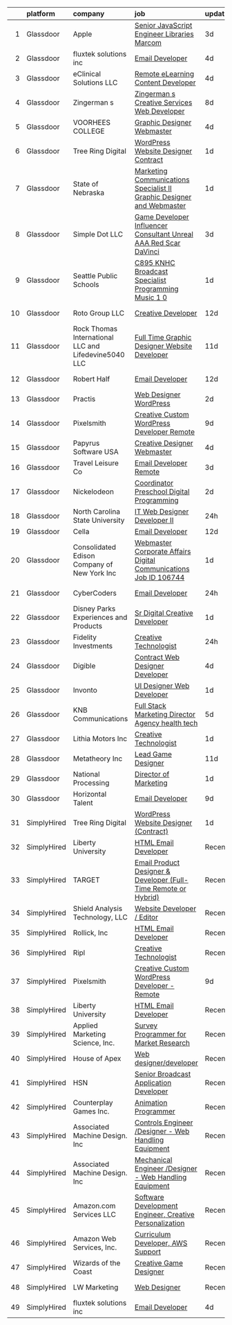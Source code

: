 

|    | platform    | company                                              | job                                                                                                                                                                                                                                                                                                                                                                                                                                                                                                                                                                                                                                                                                                                                                                                                                                                                                                                                                                                                                                                                                                                                                                                                                                                                                                                                                                    | update_time   | location             |
|---:|:------------|:-----------------------------------------------------|:-----------------------------------------------------------------------------------------------------------------------------------------------------------------------------------------------------------------------------------------------------------------------------------------------------------------------------------------------------------------------------------------------------------------------------------------------------------------------------------------------------------------------------------------------------------------------------------------------------------------------------------------------------------------------------------------------------------------------------------------------------------------------------------------------------------------------------------------------------------------------------------------------------------------------------------------------------------------------------------------------------------------------------------------------------------------------------------------------------------------------------------------------------------------------------------------------------------------------------------------------------------------------------------------------------------------------------------------------------------------------|:--------------|:---------------------|
|  1 | Glassdoor   | Apple                                                | [Senior JavaScript Engineer   Libraries  Marcom](https://www.glassdoor.com/partner/jobListing.htm?pos=128&ao=1136043&s=58&guid=00000181e6e5d258a0459fd4eadc2e74&src=GD_JOB_AD&t=SR&vt=w&cs=1_d5546f11&cb=1657436230566&jobListingId=1007987021946&jrtk=3-0-1g7jebkk2209o001-1g7jebkkgi6j9800-b20bf66016f17d59-)                                                                                                                                                                                                                                                                                                                                                                                                                                                                                                                                                                                                                                                                                                                                                                                                                                                                                                                                                                                                                                                        | 3d            | Cupertino, CA        |
|  2 | Glassdoor   | fluxtek solutions inc                                | [Email Developer](https://www.glassdoor.com/partner/jobListing.htm?pos=119&ao=1136043&s=58&guid=00000181e6e5d258a0459fd4eadc2e74&src=GD_JOB_AD&t=SR&vt=w&ea=1&cs=1_4c458a71&cb=1657436230562&jobListingId=1007984862555&jrtk=3-0-1g7jebkk2209o001-1g7jebkkgi6j9800-1c6e3ef8f3a17f53-)                                                                                                                                                                                                                                                                                                                                                                                                                                                                                                                                                                                                                                                                                                                                                                                                                                                                                                                                                                                                                                                                                  | 4d            | Remote               |
|  3 | Glassdoor   | eClinical Solutions  LLC                             | [Remote eLearning Content Developer](https://www.glassdoor.com/partner/jobListing.htm?pos=116&ao=1136043&s=58&guid=00000181e6e5d258a0459fd4eadc2e74&src=GD_JOB_AD&t=SR&vt=w&ea=1&cs=1_e1dd9911&cb=1657436230562&jobListingId=1007986170902&jrtk=3-0-1g7jebkk2209o001-1g7jebkkgi6j9800-2f50e8f542cac46f-)                                                                                                                                                                                                                                                                                                                                                                                                                                                                                                                                                                                                                                                                                                                                                                                                                                                                                                                                                                                                                                                               | 4d            | Mansfield, MA        |
|  4 | Glassdoor   | Zingerman s                                          | [Zingerman s Creative Services Web Developer](https://www.glassdoor.com/partner/jobListing.htm?pos=114&ao=1136043&s=58&guid=00000181e6e5d258a0459fd4eadc2e74&src=GD_JOB_AD&t=SR&vt=w&cs=1_3cd958b5&cb=1657436230561&jobListingId=1007977772360&jrtk=3-0-1g7jebkk2209o001-1g7jebkkgi6j9800-e499b32af42d88a0-)                                                                                                                                                                                                                                                                                                                                                                                                                                                                                                                                                                                                                                                                                                                                                                                                                                                                                                                                                                                                                                                           | 8d            | Ann Arbor, MI        |
|  5 | Glassdoor   | VOORHEES COLLEGE                                     | [Graphic Designer Webmaster](https://www.glassdoor.com/partner/jobListing.htm?pos=115&ao=1136043&s=58&guid=00000181e6e5d258a0459fd4eadc2e74&src=GD_JOB_AD&t=SR&vt=w&ea=1&cs=1_9e426ee6&cb=1657436230561&jobListingId=1007984893908&jrtk=3-0-1g7jebkk2209o001-1g7jebkkgi6j9800-1f7432b2462905d6-)                                                                                                                                                                                                                                                                                                                                                                                                                                                                                                                                                                                                                                                                                                                                                                                                                                                                                                                                                                                                                                                                       | 4d            | Denmark, SC          |
|  6 | Glassdoor   | Tree Ring Digital                                    | [WordPress Website Designer  Contract ](https://www.glassdoor.com/partner/jobListing.htm?pos=117&ao=1136043&s=58&guid=00000181e6e5d258a0459fd4eadc2e74&src=GD_JOB_AD&t=SR&vt=w&ea=1&cs=1_02e7da8f&cb=1657436230562&jobListingId=1007993303108&jrtk=3-0-1g7jebkk2209o001-1g7jebkkgi6j9800-ee5a9c7628462801-)                                                                                                                                                                                                                                                                                                                                                                                                                                                                                                                                                                                                                                                                                                                                                                                                                                                                                                                                                                                                                                                            | 1d            | Remote               |
|  7 | Glassdoor   | State of Nebraska                                    | [Marketing   Communications Specialist II  Graphic Designer and Webmaster ](https://www.glassdoor.com/partner/jobListing.htm?pos=130&ao=1136043&s=58&guid=00000181e6e5d258a0459fd4eadc2e74&src=GD_JOB_AD&t=SR&vt=w&cs=1_867a4981&cb=1657436230566&jobListingId=1007992391445&jrtk=3-0-1g7jebkk2209o001-1g7jebkkgi6j9800-095cdf2912f52c0f-)                                                                                                                                                                                                                                                                                                                                                                                                                                                                                                                                                                                                                                                                                                                                                                                                                                                                                                                                                                                                                             | 1d            | Lincoln, NE          |
|  8 | Glassdoor   | Simple Dot LLC                                       | [Game Developer Influencer   Consultant  Unreal  AAA  Red Scar  DaVinci ](https://www.glassdoor.com/partner/jobListing.htm?pos=103&ao=1110586&s=58&guid=00000181e6e5d258a0459fd4eadc2e74&src=GD_JOB_AD&t=SR&vt=w&ea=1&cs=1_1f5373b3&cb=1657436230561&jobListingId=1007988169468&cpc=4B86475FAF393599&jrtk=3-0-1g7jebkk2209o001-1g7jebkkgi6j9800-ea5796f865d45b2b--6NYlbfkN0BkSfjZlGN18gGtpPg_86ZemVYx4Wh63Xcamy2Q7-7wZ-kin33G1bwa6GZPxrqSHHz--SXSexNnOl5TpH3iKffomPqSxWywkMvBVfj8_1dHgt1X1sxFsX2CQ3Yp8jeLenVdGl8MCLpVwCP3CBbXsZinkrMGelfkvibICkQIKwvALSEFv-9xIQvqZ2ahKLy97inayc8MYhbmYsroE-HT8GI7bN6Yh2sp-tteSFQ4_FwTjK-X28gRO-ufN4oDZtbqqGvto8MDkvtbWapjDDvAUHFkebJ3wDEAMiZGpPB4jn3KK_Ter3iIe3IyNK6YK8t22rIQD8qC0xXItWtIA50WJHm4IezB_Z_TAlt_1I5omMotE2auwmd66UKlAsWgdZ3ldmzUCBEz2qBFLJ5Uzmkfg13BDKOcYiVObEpvOvgUu3OUhZxpFc7YzHghvrSsGpD3GF80ZF4b3Zl_qHyM0mgOSYPS0wEeI_rl_oeBMEKzov_MUPAa2o1AA_UydQQ-Ka1UjYJzg2PlQmz7rEBK25oF2x_MdA846wzy33BwO7655yqSRom3gr9r8sNm)                                                                                                                                                                                                                                                                                                                                                                                                     | 3d            | Remote               |
|  9 | Glassdoor   | Seattle Public Schools                               | [C895 KNHC Broadcast Specialist   Programming   Music   1 0](https://www.glassdoor.com/partner/jobListing.htm?pos=129&ao=1136043&s=58&guid=00000181e6e5d258a0459fd4eadc2e74&src=GD_JOB_AD&t=SR&vt=w&cs=1_7ceb0283&cb=1657436230566&jobListingId=1007993510097&jrtk=3-0-1g7jebkk2209o001-1g7jebkkgi6j9800-969151a463281f43-)                                                                                                                                                                                                                                                                                                                                                                                                                                                                                                                                                                                                                                                                                                                                                                                                                                                                                                                                                                                                                                            | 1d            | Seattle, WA          |
| 10 | Glassdoor   | Roto Group LLC                                       | [Creative Developer](https://www.glassdoor.com/partner/jobListing.htm?pos=121&ao=1136043&s=58&guid=00000181e6e5d258a0459fd4eadc2e74&src=GD_JOB_AD&t=SR&vt=w&ea=1&cs=1_d5ff2fa5&cb=1657436230562&jobListingId=1007967008548&jrtk=3-0-1g7jebkk2209o001-1g7jebkkgi6j9800-908299c00590ae69-)                                                                                                                                                                                                                                                                                                                                                                                                                                                                                                                                                                                                                                                                                                                                                                                                                                                                                                                                                                                                                                                                               | 12d           | Columbus, OH         |
| 11 | Glassdoor   | Rock Thomas International LLC and Lifedevine5040 LLC | [Full Time Graphic Designer   Website Developer](https://www.glassdoor.com/partner/jobListing.htm?pos=120&ao=1136043&s=58&guid=00000181e6e5d258a0459fd4eadc2e74&src=GD_JOB_AD&t=SR&vt=w&ea=1&cs=1_891c03e6&cb=1657436230562&jobListingId=1007969293875&jrtk=3-0-1g7jebkk2209o001-1g7jebkkgi6j9800-fd15af229bac0b59-)                                                                                                                                                                                                                                                                                                                                                                                                                                                                                                                                                                                                                                                                                                                                                                                                                                                                                                                                                                                                                                                   | 11d           | Phoenix, AZ          |
| 12 | Glassdoor   | Robert Half                                          | [Email Developer](https://www.glassdoor.com/partner/jobListing.htm?pos=109&ao=1110586&s=58&guid=00000181e6e5d258a0459fd4eadc2e74&src=GD_JOB_AD&t=SR&vt=w&ea=1&cs=1_c6a87f86&cb=1657436230561&jobListingId=1007966987917&cpc=9908D8D4413DBB8A&jrtk=3-0-1g7jebkk2209o001-1g7jebkkgi6j9800-08570e393c51694f--6NYlbfkN0CpzDdaQkua3np5pkmj49lKioZwmwxQ-yx5plwbYmV_M5St0DD8rCm1b97fu_mRPTT0lX9fIyOGuKZAagrYpKe9kmVzJG0uc1dRY7ZhFZ2MacIHCknr7RtkoHkGKQB2stR3LEPv25-qcAvPVUzTxutNrVTz7leryGygVgH6ADYWPkuYiKSf2bzR-LXaFtI58enqvaXDZjRhvwVr3Z_e6n0bZ-ViTzgu7ih5B3y9zX2KExUt86jyKxbzaJEJnQgS3caVA9VcqpDQlh6fDBMhfsadOpbpsNWbUz9SmSfCaX6PFmIFdoUdi11iq_lYuC82DFoSDTuoQ2J6QSWMmmyyXWTTCO8jmODtQ1L9Xyh5z1ImYCL0oLSX_yVP88s-zvJgVcSrur93-aKWYWUsoK9xNarwot2DPFzqhOqRiaLnAdklw1uf03T-dTZbeiziv6Gz8QQ8h29iBi1JtFHLEw2yT_edyZN8dVK4RPte7CMxflysDSa-EMQLEpL26CalUxOb6w5Oa8uAl__T4O-2PD7llA8cdPNOqHqMpK-IuLyzj-AWagozBP8oHBT5)                                                                                                                                                                                                                                                                                                                                                                                                                                                             | 12d           | Minneapolis, MN      |
| 13 | Glassdoor   | Practis                                              | [Web Designer   WordPress](https://www.glassdoor.com/partner/jobListing.htm?pos=101&ao=1110586&s=58&guid=00000181e6e5d258a0459fd4eadc2e74&src=GD_JOB_AD&t=SR&vt=w&ea=1&cs=1_0ff6335a&cb=1657436230560&jobListingId=1007989893537&cpc=F9A77EB4FA44235E&jrtk=3-0-1g7jebkk2209o001-1g7jebkkgi6j9800-b83e3ad3f0244a34--6NYlbfkN0CPEiJEzZq4I_K6S6Q9VC1QMfIsI0INZ1UYi7vjgDL48do-bvsq3-GMN3KEosZIajNSI3JzVhNe65qgyXMt7z25L10GIP3zLiv2g09gd65qqfFZ_Py2byReBGzq0Rasw6PkH8gjqqIArsTaBnCQfIq9tYeDe5RkGKuQnPk_XU-t--RW9d9SmnVKmNuTlQyHDE4fRv0P9ohxbH0-dVYI4uGGdlk6wwUtpUpeIYODEQwm248i07928t9tBXD-tblDTI7kbbv9Xb5Gs_Yy2yEvqT_tKWNwsnhp2AzK0ibjJttT0qOXCnzTluhPb9JCFZjd1Actku0ADi3ALUfk71Elw3ZQ7OLIZnl0Xy2DxB-Ti2M-IqaW8iizzzeIE6V6Dhlwzw2Y7XCnLWlJgXsSS0KAWNh-gI9-h9Yz52V6C2Q4-oYrTgTLhkubSu_MXW8P1BU-nlkJdHy6rhTSHw0sCV4YsHqm5dUh_8qyxfTcT0QfUpMswIHnKX4Ts1EUI2XTrA6pdfhFaIH8vpPEQA%3D%3D)                                                                                                                                                                                                                                                                                                                                                                                                                                                                                        | 2d            | Charlotte, NC        |
| 14 | Glassdoor   | Pixelsmith                                           | [Creative Custom WordPress Developer   Remote](https://www.glassdoor.com/partner/jobListing.htm?pos=111&ao=1136043&s=58&guid=00000181e6e5d258a0459fd4eadc2e74&src=GD_JOB_AD&t=SR&vt=w&ea=1&cs=1_334379c3&cb=1657436230561&jobListingId=1007973883449&jrtk=3-0-1g7jebkk2209o001-1g7jebkkgi6j9800-9ace6d2b283665ed-)                                                                                                                                                                                                                                                                                                                                                                                                                                                                                                                                                                                                                                                                                                                                                                                                                                                                                                                                                                                                                                                     | 9d            | Remote               |
| 15 | Glassdoor   | Papyrus Software USA                                 | [Creative Designer Webmaster](https://www.glassdoor.com/partner/jobListing.htm?pos=112&ao=1136043&s=58&guid=00000181e6e5d258a0459fd4eadc2e74&src=GD_JOB_AD&t=SR&vt=w&ea=1&cs=1_49b2c5ed&cb=1657436230561&jobListingId=1007984443702&jrtk=3-0-1g7jebkk2209o001-1g7jebkkgi6j9800-afed7fc09b07241a-)                                                                                                                                                                                                                                                                                                                                                                                                                                                                                                                                                                                                                                                                                                                                                                                                                                                                                                                                                                                                                                                                      | 4d            | Southlake, TX        |
| 16 | Glassdoor   | Travel   Leisure Co                                  | [Email Developer   Remote  ](https://www.glassdoor.com/partner/jobListing.htm?pos=118&ao=1136043&s=58&guid=00000181e6e5d258a0459fd4eadc2e74&src=GD_JOB_AD&t=SR&vt=w&cs=1_b0810932&cb=1657436230562&jobListingId=1007987719084&jrtk=3-0-1g7jebkk2209o001-1g7jebkkgi6j9800-df45235fbaa2db25-)                                                                                                                                                                                                                                                                                                                                                                                                                                                                                                                                                                                                                                                                                                                                                                                                                                                                                                                                                                                                                                                                            | 3d            | Orlando, FL          |
| 17 | Glassdoor   | Nickelodeon                                          | [Coordinator  Preschool Digital Programming](https://www.glassdoor.com/partner/jobListing.htm?pos=124&ao=1136043&s=58&guid=00000181e6e5d258a0459fd4eadc2e74&src=GD_JOB_AD&t=SR&vt=w&cs=1_8d17a25e&cb=1657436230566&jobListingId=1007990986768&jrtk=3-0-1g7jebkk2209o001-1g7jebkkgi6j9800-da969938fc3dc7f2-)                                                                                                                                                                                                                                                                                                                                                                                                                                                                                                                                                                                                                                                                                                                                                                                                                                                                                                                                                                                                                                                            | 2d            | New York, NY         |
| 18 | Glassdoor   | North Carolina State University                      | [IT Web Designer Developer II](https://www.glassdoor.com/partner/jobListing.htm?pos=125&ao=1136043&s=58&guid=00000181e6e5d258a0459fd4eadc2e74&src=GD_JOB_AD&t=SR&vt=w&cs=1_0436b203&cb=1657436230566&jobListingId=1007994790643&jrtk=3-0-1g7jebkk2209o001-1g7jebkkgi6j9800-9067288151ca0c79-)                                                                                                                                                                                                                                                                                                                                                                                                                                                                                                                                                                                                                                                                                                                                                                                                                                                                                                                                                                                                                                                                          | 24h           | Raleigh, NC          |
| 19 | Glassdoor   | Cella                                                | [Email Developer](https://www.glassdoor.com/partner/jobListing.htm?pos=107&ao=1110586&s=58&guid=00000181e6e5d258a0459fd4eadc2e74&src=GD_JOB_AD&t=SR&vt=w&cs=1_23e5cbc6&cb=1657436230561&jobListingId=1007966590061&cpc=AC285F3A3ECA6BB0&jrtk=3-0-1g7jebkk2209o001-1g7jebkkgi6j9800-7f36455821577555--6NYlbfkN0ABL5jwqrJX8j4-zsE1pdctockIOMh3bUiDojLxDHSgfnyfdrl215GIT9Vdrv6w9UlNAQDe9zgpwkRXFAZA5RALH8YE3RIAvvXzonzkZLfOerjsePMXvogECXS4c0ppzz40V83eF5oGg6bBktiSeaQIe9_A--3_Y5nLzkkj9onER-eZIhOaVVd_3ahDWUAoLttkS4GnvXCre_bdpu1dXnsUSA7yENo-cPPsQojnIfudNR7Oe8oB8RJlQ6RtOcloMMjtuSvwnKUFf_kSjkm9gjiziyQKSbWplUtm9r6GXv7PaIlcatua9A_msKC1ukfdJnoKk6oglU9akIQ18V47nwxeJlsiXx4ENsFRBZ96C7FPtyYOaH4kOMcNl0tjcQsqVOy6oFbDnCALaIju0il_ylPcjshCRcJeaA0DwTtmCKZFJr1bD9e4TxzG-gMf5uIbwKMN26yN2Hv8IKeva3PkuxwlDzoHLPV78Sx10rfDP0p2PEnvZ6Ju0VpjFZO2xG3no3AwxTBs4jtwF9JL29l3W5tIxi6k-Czcq4NxJTL-ayimi4cvWxLPrRCiQfye8Yco_0Pa9h0PAOUfD-RtR60puxCpQ2QG6KwW4sMjkd4ZQVkFw9EGIuvFpWxWKV38_r9yYf46VrscsTLJNyRe6RBxxTR8ZiVHz48r12dV0ZTfg36NJ2ZRvl63ZlV_7uUmQqf6MZkFIpOb1bx5tdSGlkfs2Eam6uoHA3fWTU_KuxeCc2AvUuE-XgGn22Yg)                                                                                                                                                                                                                                                                  | 12d           | Dallas, TX           |
| 20 | Glassdoor   | Consolidated Edison Company of New York  Inc         | [Webmaster  Corporate Affairs Digital Communications Job ID  106744](https://www.glassdoor.com/partner/jobListing.htm?pos=102&ao=1110586&s=58&guid=00000181e6e5d258a0459fd4eadc2e74&src=GD_JOB_AD&t=SR&vt=w&ea=1&cs=1_e9ce9013&cb=1657436230560&jobListingId=1007992531178&cpc=61B26E8FEFFA679F&jrtk=3-0-1g7jebkk2209o001-1g7jebkkgi6j9800-61243dc3bc80d09d--6NYlbfkN0DAGtXxJq4ifnMqGPxfLFKEBklv6ysVHPdhOHnfUGcu7gb8r8ggcmCZ-8VvbWisCXkLo4fnVpxvfu5FtQcBf4_1svyjZdgVDZ916k1WmTtLUmG-83BphqwOFbkQWJiV7I_qTbFKK3eYw_13JhTVD_GTHgXBYKC6WrpW8MusSrpFCroyeQW1SDWcvaoMGZEApNMM95Td2igMTOYK9p-nsdMu0HIPDiBtiugWFCHDa7CGm413Mk2uhUARLNXd8Ec7UosjTTb2jFkknuS6skaYmF_3p_OiC9bC6RtQ6y2IMFPVB4vRQ934JgxjbwGp2ApCSfvb5KErv5DkNgBpokcVTeGlO-Xa11WfZJ6sdBADKzWOiMhCzOHGqn33sFUBGEREmjYEymKKHXDte8H4qSOuab3xy336IaY7BVoSr5zo94X-0yD0BlBTBQ1990olJsW7mSaw9smr5NN_5RUIjg95XLVUmCQ3Zg19tJtEq6d1vhA8hMQ5xYq7VJmCo7Fo4HG92ik%3D)                                                                                                                                                                                                                                                                                                                                                                                                                                                            | 1d            | New York, NY         |
| 21 | Glassdoor   | CyberCoders                                          | [Email Developer](https://www.glassdoor.com/partner/jobListing.htm?pos=108&ao=1110586&s=58&guid=00000181e6e5d258a0459fd4eadc2e74&src=GD_JOB_AD&t=SR&vt=w&ea=1&cs=1_feaa4495&cb=1657436230561&jobListingId=1007994356934&cpc=32EE424DE2B657EB&jrtk=3-0-1g7jebkk2209o001-1g7jebkkgi6j9800-9ebcfc06b63e4004--6NYlbfkN0CpFJQzrgRR8WqXWK1qKKEqALWJw739KlKqr2H-MSI4eoBlI4EFrmor2FYZMP3muM12TYa1eX62s0ys6S2A21TKCu-tc44chzezq9ryJO8on7zPdsp3KFCKB7Ih_GUzlZuoTf-3r5cElG9zkie-TmqrHl5gwQvyfjeR-RKgHq1nIBQbAOIE76b-g3zbraKba2B1Pyrabo0wA0e1-Ww2jHlG0BQ6g-6p1e9t48W5j1MN7-m8wSyW8T7ZDQmaMKcgoIhq9lVtxDwyn9XNkcDVlbkaEGcbcnADuDEgO_Iw7O9jtBw-5z5v3vh6NVIRq2iNXN5UsHfCp1irFTobrLrjQijs33UPnDtBQhYEAbjXOm4jDWqvjyw8qdGPb_LWePb1PbM_XNZNijP5AbT2aQcxLGMOMej84-idcsABFsQ_RFj0ZHNMXkIy0g7Hcww-CxMhfPZu898rR6kF5KTBR9oQ6wf9Mrk2RbMik8fE0kzxEWYtbfBUGxQ55Q-RCdvMVKCiW_d-G_VIScdNfYb_jmmXCoHbr1nCNGSsBMMONUAlrnRIYb0aK6j53ktX5Yvp-eLMP9zmtkQWSQrwQf6gCY9cewMdx7wRY03ysDU8JoyzECPK6OZ-o2u2FCzjJ9BMr19Pw_t0elCJchnqTpO-4OkP4BgQH1ihaX2gzpEEob16xT5teslHLuGYgcNVx6gZY6fS8_3tiPpLgD7-2KoRpltrXct43sGgFsmZNKBA3GTdqmlkRHskIEYvGVu-twz1k2bk1zB0jqpShuBmVuWzqbVZN66azJLUwYGc1JhyBjXeWzni6t-zY7ZgizZNxnpVt-Tx4mmaVoMTU4wQwcNd4La7dj6OQ9jDu5VLm8vQQmRfQ3ykcV0Kw4ZOGzdrozyJeXz93EUu5bUXU71Lwkfc6CqApaQENL5bG8MLQLUIZ9lMSks6jwhSZdw3wu5q1P6XBU0ieqWdAABz3VMexBSJBevUAtTNQLhCdgf7peWVNWQImPL_EQ%3D%3D) | 24h           | New York, NY         |
| 22 | Glassdoor   | Disney Parks  Experiences and Products               | [Sr Digital Creative Developer](https://www.glassdoor.com/partner/jobListing.htm?pos=113&ao=1136043&s=58&guid=00000181e6e5d258a0459fd4eadc2e74&src=GD_JOB_AD&t=SR&vt=w&cs=1_3412a9dd&cb=1657436230561&jobListingId=1007992753408&jrtk=3-0-1g7jebkk2209o001-1g7jebkkgi6j9800-f33f72b6fa5925bd-)                                                                                                                                                                                                                                                                                                                                                                                                                                                                                                                                                                                                                                                                                                                                                                                                                                                                                                                                                                                                                                                                         | 1d            | Celebration, FL      |
| 23 | Glassdoor   | Fidelity Investments                                 | [Creative Technologist](https://www.glassdoor.com/partner/jobListing.htm?pos=110&ao=1136043&s=58&guid=00000181e6e5d258a0459fd4eadc2e74&src=GD_JOB_AD&t=SR&vt=w&cs=1_2253152b&cb=1657436230561&jobListingId=1007994185960&jrtk=3-0-1g7jebkk2209o001-1g7jebkkgi6j9800-6fb7f121fb734c78-)                                                                                                                                                                                                                                                                                                                                                                                                                                                                                                                                                                                                                                                                                                                                                                                                                                                                                                                                                                                                                                                                                 | 24h           | Boston, MA           |
| 24 | Glassdoor   | Digible                                              | [Contract Web Designer Developer](https://www.glassdoor.com/partner/jobListing.htm?pos=127&ao=1136043&s=58&guid=00000181e6e5d258a0459fd4eadc2e74&src=GD_JOB_AD&t=SR&vt=w&ea=1&cs=1_11585f33&cb=1657436230566&jobListingId=1007986118313&jrtk=3-0-1g7jebkk2209o001-1g7jebkkgi6j9800-e318e2dbc3f9b5b6-)                                                                                                                                                                                                                                                                                                                                                                                                                                                                                                                                                                                                                                                                                                                                                                                                                                                                                                                                                                                                                                                                  | 4d            | Denver, CO           |
| 25 | Glassdoor   | Invonto                                              | [UI Designer   Web Developer](https://www.glassdoor.com/partner/jobListing.htm?pos=126&ao=1136043&s=58&guid=00000181e6e5d258a0459fd4eadc2e74&src=GD_JOB_AD&t=SR&vt=w&cs=1_28a59286&cb=1657436230566&jobListingId=1007993949903&jrtk=3-0-1g7jebkk2209o001-1g7jebkkgi6j9800-8a37152aaeb92afd-)                                                                                                                                                                                                                                                                                                                                                                                                                                                                                                                                                                                                                                                                                                                                                                                                                                                                                                                                                                                                                                                                           | 1d            | Bridgewater, NJ      |
| 26 | Glassdoor   | KNB Communications                                   | [Full Stack Marketing Director  Agency  health tech ](https://www.glassdoor.com/partner/jobListing.htm?pos=106&ao=1110586&s=58&guid=00000181e6e5d258a0459fd4eadc2e74&src=GD_JOB_AD&t=SR&vt=w&ea=1&cs=1_c632c512&cb=1657436230561&jobListingId=1007982265289&cpc=F17331D9BECC482A&jrtk=3-0-1g7jebkk2209o001-1g7jebkkgi6j9800-98404997d34288b4--6NYlbfkN0Bzkuy17zoNwKMVjyusHhR7JNYo3SmelKzW8jp1Pa4Tk8SeJt-khgAHW196h0ERZcC_61O7treXuBvJx9McgJUbbBrqHIU6E6_K_u5qjdwkLd4pKiE724KE-2bMp5JnGQt-NgNhl7kdImvuKKICnfnx3S9uv3c5iqGymorm8lTlK_3i64b6MgiD6dMvihb93inOh8_r-E8uS9SfV2QWN1tKN52PimipZ4Aqcjh0YKbO1IHjjSVfAgRSsy4r4N416sk4LW9BwdLXFJMll0Kfpq-09D_snEVp-lTEYoGAnASzoAzQyD-52-8QHgEXI-X5_H7uertNmhUk0ypsc43nNRCVPIFjMz2SuMqWupXSxDeCSVNnuRlljeJgtwwVKZGDwLzQKnGcIcXCYqpybc590SnZRPkwhbRe3Iqv2WGMptCFPcDMM5xdqPHQHKJ8WCDM_WKB83T_50iHoGmeZw1lsnpu30A75IgcX445VJARp1_Vf9KEtYUXrz_Q361G8RRdnXrNzjfTFruNW3lstftsCCdLZS-rh4z2RcLigmXNVihesA%3D%3D)                                                                                                                                                                                                                                                                                                                                                                                                                             | 5d            | Remote               |
| 27 | Glassdoor   | Lithia Motors  Inc                                   | [Creative Technologist](https://www.glassdoor.com/partner/jobListing.htm?pos=123&ao=1136043&s=58&guid=00000181e6e5d258a0459fd4eadc2e74&src=GD_JOB_AD&t=SR&vt=w&cs=1_1f40a2b5&cb=1657436230566&jobListingId=1007993853225&jrtk=3-0-1g7jebkk2209o001-1g7jebkkgi6j9800-1316e74ee857cc0b-)                                                                                                                                                                                                                                                                                                                                                                                                                                                                                                                                                                                                                                                                                                                                                                                                                                                                                                                                                                                                                                                                                 | 1d            | Medford, OR          |
| 28 | Glassdoor   | Metatheory Inc                                       | [Lead Game Designer](https://www.glassdoor.com/partner/jobListing.htm?pos=122&ao=1136043&s=58&guid=00000181e6e5d258a0459fd4eadc2e74&src=GD_JOB_AD&t=SR&vt=w&ea=1&cs=1_2f828d6c&cb=1657436230566&jobListingId=1007968411929&jrtk=3-0-1g7jebkk2209o001-1g7jebkkgi6j9800-fdbb58b4ca40d0b0-)                                                                                                                                                                                                                                                                                                                                                                                                                                                                                                                                                                                                                                                                                                                                                                                                                                                                                                                                                                                                                                                                               | 11d           | Remote               |
| 29 | Glassdoor   | National Processing                                  | [Director of Marketing](https://www.glassdoor.com/partner/jobListing.htm?pos=105&ao=1110586&s=58&guid=00000181e6e5d258a0459fd4eadc2e74&src=GD_JOB_AD&t=SR&vt=w&ea=1&cs=1_69b6545d&cb=1657436230561&jobListingId=1007993589227&cpc=61E17551093C17CB&jrtk=3-0-1g7jebkk2209o001-1g7jebkkgi6j9800-2e781569fd2aa82e--6NYlbfkN0AO-lx13pzomzdSppJUWL3QXsQT8oyFk4U4LWH8QC50CrDq5yYFSZNdBQo-ouVNYZQXM7lKR8UE9E_WSSLLEfEMPfTkKKIlHIN2KJztDW4W6vhFVxnLATiyIgeGmXf6Orh8qIWi0wTCdU0YnTu_eWX_bzZ9Dufzwko5SeiLcDt2ilLeATWvWB06ob8ecYTIkOdt5aDcWaNIp_34TQ9xJ1ARAnOk0TwQQ5FrlSlEAaDfoXW-hz7NchnAAMGEPOm4X4atdMHjW7_4Bz7g0rBln_3maCka2VWhm53bneDcs0MjuVAOORVZte9HQALWvKT1_9rzzEPV1r1XtgG5i03r_1Cpt8sFRwzkAuNxt9dZorqXfvJBvZMuYpEfsTJF_4ot_dnKMQezFB5s6zMraESf72gobHWilTnMWzRqRT6SNrJ54RFKp8NUZ1xsza9CbrH8o-r1a7qEawMefZxCAtdf_XsVFJTaZhGpRCUrewBJ1WEG9S_T3piabjxtqL8jGVj6Cl7-RVjVjrDyAQ%3D%3D)                                                                                                                                                                                                                                                                                                                                                                                                                                                                                           | 1d            | Orem, UT             |
| 30 | Glassdoor   | Horizontal Talent                                    | [Email Developer](https://www.glassdoor.com/partner/jobListing.htm?pos=104&ao=1110586&s=58&guid=00000181e6e5d258a0459fd4eadc2e74&src=GD_JOB_AD&t=SR&vt=w&cs=1_506aaaeb&cb=1657436230560&jobListingId=1007972439446&cpc=9C4F014304452074&jrtk=3-0-1g7jebkk2209o001-1g7jebkkgi6j9800-8bcd3a433f5275e3--6NYlbfkN0DVLD0NwOQENOe9ZSCJLsOt28qZmO4545ePKxrhyheH8quYXvZ38a0yFLKpQDQrT0zXuiJzZndoXX2II2_og38Lk_OGggvSO9R5cDa1XuaYS8ly2njUPG9dFgDQJr5HUj8vCQSGUF5a6AaxPQDYwFjR-qZvbW5-LdVq1YJdEij0zIaGAvaAkoN2HD8KtZoQF3OEKlSkPrvIKDMt3nJqsXXoehKRzZkrw-jP1VexJaLguy73v0KXVUYKKnK3r65nKT6WoVLRiPXmg-UznTcA4Hm8y2Vf2FgxzR1qwcYCFu4ba9-1DF3BOfm2YWBWz6SNIs7dYXaolhR2Pp5jJ9UM35HwcC_ozyKWQeL92fOIbV74q2MEPPgkSxe_uNN14xPrqy9WZ9c11a7tNhLyv6SrsWspjmYHXYz2R65YSV0sDw-GYEiwcEo2k-cECjT_c_U0XXGBn0a3DF72ME3ORsYg6yWvpsDQTcVZSDJBcLsCd3wtM5lBUjZNgbRd54o3w33TWFpdshvwKwBe9-33ts5mKWiq8eT5BRvFor1Joa3gGf2gTPGolv0uHle5TpmIhZlMwCqe_u20M9bMl45C8o0T5pXTrG3sNuKU1lhkP3cZ1yHP1R4GOTOsU22HNACGgZ5ZOWpIK_0zpfxEDGii6XXkeMSzPzEiWKmfD14RcHj1va10UECGeo1vB-c24UcFvcFi9sQymG8YBIsChEi2tHFpS7EcdNZ0uWT_EkSuQatXdZEImBjmknezNkRyQksbfz1e_Wc_qYX_Zwukmmm-GHe3rDlFOL8PfeIajAQiuEWvOEfyEyIRF_ekAhFSoBT05XsBhbEj5H07OWebH4C1xX0IpyAL_vvwWZh-QAdxwjFJmaeYvre_Fp4gSRs1KPhOkATIoh2O_vNGQi8r8zWUFn5OarnDWQclC2wryQDgjhewmg6vD1TX6bANZi2cr2Xku_lk-svqiZuHSA0_6A%3D%3D)                                      | 9d            | Medina, MN           |
| 31 | SimplyHired | Tree Ring Digital                                    | [WordPress Website Designer (Contract)](https://www.simplyhired.com/job/U2PCgduEjL2Bo_S8TRlNo4KWBL7Fvfn0PlubJA1-5TtD8O4qePuwzA?q=creative+programmer)                                                                                                                                                                                                                                                                                                                                                                                                                                                                                                                                                                                                                                                                                                                                                                                                                                                                                                                                                                                                                                                                                                                                                                                                                  | 1d            | Remote               |
| 32 | SimplyHired | Liberty University                                   | [HTML Email Developer](https://www.simplyhired.com/job/eiuqa-nYZj4HuvTLRRJ7baHagOVr6te1yaP0tpWemQUOxM68dGFAMQ?q=creative+programmer)                                                                                                                                                                                                                                                                                                                                                                                                                                                                                                                                                                                                                                                                                                                                                                                                                                                                                                                                                                                                                                                                                                                                                                                                                                   | Recently      | Remote +1 location   |
| 33 | SimplyHired | TARGET                                               | [Email Product Designer & Developer (Full-Time Remote or Hybrid)](https://www.simplyhired.com/job/ck66o6XmBNf0qi6-sQ2PAFWx8AHpTrpIaRilIQJFRdEMo_NF_6Gw-w?q=creative+programmer)                                                                                                                                                                                                                                                                                                                                                                                                                                                                                                                                                                                                                                                                                                                                                                                                                                                                                                                                                                                                                                                                                                                                                                                        | Recently      | Minneapolis, MN      |
| 34 | SimplyHired | Shield Analysis Technology, LLC                      | [Website Developer / Editor](https://www.simplyhired.com/job/aB_9o3xir3qpJy5syTIy2N694yL97Zoc3Ew6O-NDkbfiG9ogOTDF1A?q=creative+programmer)                                                                                                                                                                                                                                                                                                                                                                                                                                                                                                                                                                                                                                                                                                                                                                                                                                                                                                                                                                                                                                                                                                                                                                                                                             | Recently      | Fort Belvoir, VA     |
| 35 | SimplyHired | Rollick, Inc                                         | [HTML Email Developer](https://www.simplyhired.com/job/XOBvr-FPlcbrKDU6fwn7cySQFiXUBT59WK26gB6UhBDl1ROl_YjQ4g?q=creative+programmer)                                                                                                                                                                                                                                                                                                                                                                                                                                                                                                                                                                                                                                                                                                                                                                                                                                                                                                                                                                                                                                                                                                                                                                                                                                   | Recently      | Remote               |
| 36 | SimplyHired | Ripl                                                 | [Creative Technologist](https://www.simplyhired.com/job/j1j02XUuF7n7hwGGLXjkqP6vD84aJsaXCrqtvEfhSucSyXJE4lzNIA?q=creative+programmer)                                                                                                                                                                                                                                                                                                                                                                                                                                                                                                                                                                                                                                                                                                                                                                                                                                                                                                                                                                                                                                                                                                                                                                                                                                  | Recently      | Seattle, WA          |
| 37 | SimplyHired | Pixelsmith                                           | [Creative Custom WordPress Developer - Remote](https://www.simplyhired.com/job/CSMe5ZOiD_hcyiyf1R0d0crfmboeiyB266PClwOQXhmqnPgx6T0RvA?q=creative+programmer)                                                                                                                                                                                                                                                                                                                                                                                                                                                                                                                                                                                                                                                                                                                                                                                                                                                                                                                                                                                                                                                                                                                                                                                                           | 9d            | Remote               |
| 38 | SimplyHired | Liberty University                                   | [HTML Email Developer](https://www.simplyhired.com/job/eiuqa-nYZj4HuvTLRRJ7baHagOVr6te1yaP0tpWemQUOxM68dGFAMQ?q=creative+programmer)                                                                                                                                                                                                                                                                                                                                                                                                                                                                                                                                                                                                                                                                                                                                                                                                                                                                                                                                                                                                                                                                                                                                                                                                                                   | Recently      | Remote               |
| 39 | SimplyHired | Applied Marketing Science, Inc.                      | [Survey Programmer for Market Research](https://www.simplyhired.com/job/A-Bxwez-c3OfhmtcPfwFC6Q5KsD0jWKy09UygvSoEK4mjMGB6MQ_nA?q=creative+programmer)                                                                                                                                                                                                                                                                                                                                                                                                                                                                                                                                                                                                                                                                                                                                                                                                                                                                                                                                                                                                                                                                                                                                                                                                                  | Recently      | Remote               |
| 40 | SimplyHired | House of Apex                                        | [Web designer/developer](https://www.simplyhired.com/job/YJueoD5bSXOr60QHhlpMxkxCVIr8bGAKaywTp0qLcD4mgYU0ZELf7Q?q=creative+programmer)                                                                                                                                                                                                                                                                                                                                                                                                                                                                                                                                                                                                                                                                                                                                                                                                                                                                                                                                                                                                                                                                                                                                                                                                                                 | Recently      | Remote               |
| 41 | SimplyHired | HSN                                                  | [Senior Broadcast Application Developer](https://www.simplyhired.com/job/l5Iont4S6BsiyCZ7wcL0mjV7SCryH52Fi524bwGJ3Wwd1j8D_8Om8Q?q=creative+programmer)                                                                                                                                                                                                                                                                                                                                                                                                                                                                                                                                                                                                                                                                                                                                                                                                                                                                                                                                                                                                                                                                                                                                                                                                                 | Recently      | Saint Petersburg, FL |
| 42 | SimplyHired | Counterplay Games Inc.                               | [Animation Programmer](https://www.simplyhired.com/job/ja01lGWLinKLuR563KA6A4U8WQhuf1FHnXZkvmF_Ju9Z07Y3VkVtsQ?q=creative+programmer)                                                                                                                                                                                                                                                                                                                                                                                                                                                                                                                                                                                                                                                                                                                                                                                                                                                                                                                                                                                                                                                                                                                                                                                                                                   | Recently      | Remote               |
| 43 | SimplyHired | Associated Machine Design. Inc                       | [Controls Engineer /Designer - Web Handling Equipment](https://www.simplyhired.com/job/iK0kyM3IlVtiPO41wje1x2-evlu3rt5ztJr6E_2pjcvfffQPX3zl5g?q=creative+programmer)                                                                                                                                                                                                                                                                                                                                                                                                                                                                                                                                                                                                                                                                                                                                                                                                                                                                                                                                                                                                                                                                                                                                                                                                   | Recently      | Green Bay, WI        |
| 44 | SimplyHired | Associated Machine Design. Inc                       | [Mechanical Engineer /Designer - Web Handling Equipment](https://www.simplyhired.com/job/jJj9gw0iP4EQzKV7UmabIIGtBE8RPVYcps_lUc__1rAV86PhDEkalw?q=creative+programmer)                                                                                                                                                                                                                                                                                                                                                                                                                                                                                                                                                                                                                                                                                                                                                                                                                                                                                                                                                                                                                                                                                                                                                                                                 | Recently      | Green Bay, WI        |
| 45 | SimplyHired | Amazon.com Services LLC                              | [Software Development Engineer, Creative Personalization](https://www.simplyhired.com/job/lQHq215mWpBYvjN-87DsSvPAcPwnDljTFqqBd2Msy9eghTESuRnBRw?q=creative+programmer)                                                                                                                                                                                                                                                                                                                                                                                                                                                                                                                                                                                                                                                                                                                                                                                                                                                                                                                                                                                                                                                                                                                                                                                                | Recently      | Remote               |
| 46 | SimplyHired | Amazon Web Services, Inc.                            | [Curriculum Developer, AWS Support](https://www.simplyhired.com/job/HK8u_W1s0Qj0XDr9nNnkhPX9sMTG6alrgg3-o7yRflu5mLBMl-pugg?q=creative+programmer)                                                                                                                                                                                                                                                                                                                                                                                                                                                                                                                                                                                                                                                                                                                                                                                                                                                                                                                                                                                                                                                                                                                                                                                                                      | Recently      | Remote               |
| 47 | SimplyHired | Wizards of the Coast                                 | [Creative Game Designer](https://www.simplyhired.com/job/3U5NPAcld9zZ3VOc-NItCD-NzNvgqaZqPjmcmGZRZsaeN5WygOP2eA?q=creative+programmer)                                                                                                                                                                                                                                                                                                                                                                                                                                                                                                                                                                                                                                                                                                                                                                                                                                                                                                                                                                                                                                                                                                                                                                                                                                 | Recently      | Renton, WA           |
| 48 | SimplyHired | LW Marketing                                         | [Web Designer](https://www.simplyhired.com/job/kDquTcIFVkACo17rxXyBH1euyHV334rjWisRNfirQp1-b1PKoPtaNw?q=creative+programmer)                                                                                                                                                                                                                                                                                                                                                                                                                                                                                                                                                                                                                                                                                                                                                                                                                                                                                                                                                                                                                                                                                                                                                                                                                                           | Recently      | Bonita Springs, FL   |
| 49 | SimplyHired | fluxtek solutions inc                                | [Email Developer](https://www.simplyhired.com/job/pkfcnbb5TqVGu5LukxKdYgvCDq7FFHHjwMQ_T1ZF3z6z2Fa53GQhZw?q=creative+programmer)                                                                                                                                                                                                                                                                                                                                                                                                                                                                                                                                                                                                                                                                                                                                                                                                                                                                                                                                                                                                                                                                                                                                                                                                                                        | 4d            | Remote               |